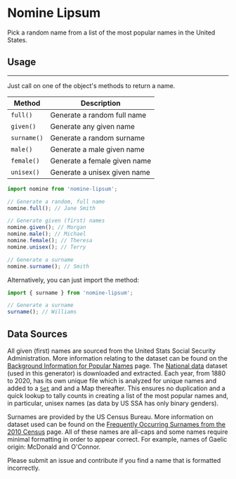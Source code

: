 # Nomine Lipsum

Pick a random name from a list of the most popular names in the United States.

## Usage

---

Just call on one of the object's methods to return a name.

| Method      | Description                  |
| ----------- | ---------------------------- |
| `full()`    | Generate a random full name  |
| `given()`   | Generate any given name      |
| `surname()` | Generate a random surname    |
| `male()`    | Generate a male given name   |
| `female()`  | Generate a female given name |
| `unisex()`  | Generate a unisex given name |

```javascript
import nomine from 'nomine-lipsum';

// Generate a random, full name
nomine.full(); // Jane Smith

// Generate given (first) names
nomine.given(); // Morgan
nomine.male(); // Michael
nomine.female(); // Theresa
nomine.unisex(); // Terry

// Generate a surname
nomine.surname(); // Smith
```

Alternatively, you can just import the method:

```javascript
import { surname } from 'nomine-lipsum';

// Generate a surname
surname(); // Williams
```

## Data Sources

All given (first) names are sourced from the United Stats Social Security Administration. More information relating to the dataset can be found on the [Background Information for Popular Names](https://www.ssa.gov/oact/babynames/background.html) page. The [National data](https://www.ssa.gov/oact/babynames/limits.html) dataset (used in this generator) is downloaded and extracted. Each year, from 1880 to 2020, has its own unique file which is analyzed for unique names and added to a [`Set`](https://developer.mozilla.org/en-US/docs/Web/JavaScript/Reference/Global_Objects/Set) and and a Map thereafter. This ensures no duplication and a quick lookup to tally counts in creating a list of the most popular names and, in particular, unisex names (as data by US SSA has only binary genders).

Surnames are provided by the US Census Bureau. More information on dataset used can be found on the [Frequently Occurring Surnames from the 2010 Census](https://www.census.gov/topics/population/genealogy/data/2010_surnames.html) page. All of these names are all-caps and some names require minimal formatting in order to appear correct. For example, names of Gaelic origin: McDonald and O'Connor.

Please submit an issue and contribute if you find a name that is formatted incorrectly.
